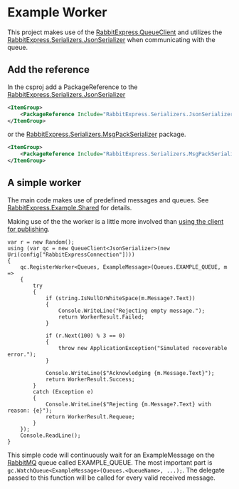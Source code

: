 # Example Worker

This project makes use of the [RabbitExpress.QueueClient](../../RabbitExpress/README.md) and utilizes the [RabbitExpress.Serializers.JsonSerializer](../../Serializers/RabbitExpress.Serializers.JsonSerializer/README.md) when communicating with the queue.

## Add the reference

In the csproj add a PackageReference to the [RabbitExpress.Serializers.JsonSerializer](../../Serializers/RabbitExpress.Serializers.JsonSerializer/README.md)

```xml
<ItemGroup>
    <PackageReference Include="RabbitExpress.Serializers.JsonSerializer" Version="1.*" />
</ItemGroup>
```
 or the [RabbitExpress.Serializers.MsgPackSerializer](../../Serializers/RabbitExpress.Serializers.MsgPackSerializer/README.md) package.
```xml
<ItemGroup>
    <PackageReference Include="RabbitExpress.Serializers.MsgPackSerializer" Version="1.*" />
</ItemGroup>
```

## A simple worker

The main code makes use of predefined messages and queues. See [RabbitExpress.Example.Shared](../RabbitExpress.Example.Shared/README.md) for details.

Making use of the the worker is a little more involved than [using the client for publishing](../RabbitExpress.Example.Publisher/README.md).

```c-sharp
var r = new Random();
using (var qc = new QueueClient<JsonSerializer>(new Uri(config["RabbitExpressConnection"])))
{
    qc.RegisterWorker<Queues, ExampleMessage>(Queues.EXAMPLE_QUEUE, m =>
    {
        try
        {
            if (string.IsNullOrWhiteSpace(m.Message?.Text))
            {
                Console.WriteLine("Rejecting empty message.");
                return WorkerResult.Failed;
            }

            if (r.Next(100) % 3 == 0)
            {
                throw new ApplicationException("Simulated recoverable error.");
            }

            Console.WriteLine($"Acknowledging {m.Message.Text}");
            return WorkerResult.Success;
        }
        catch (Exception e)
        {
            Console.WriteLine($"Rejecting {m.Message?.Text} with reason: {e}");
            return WorkerResult.Requeue;
        }
    });
    Console.ReadLine();
}
```

This simple code will continuously wait for an ExampleMessage on the [RabbitMQ](https://www.rabbitmq.com/) queue called EXAMPLE_QUEUE. The most important part is ```gc.WatchQueue<ExampleMessage>(Queues.<QueueName>, ...);```. The delegate passed to this function will be called for every valid received message.
